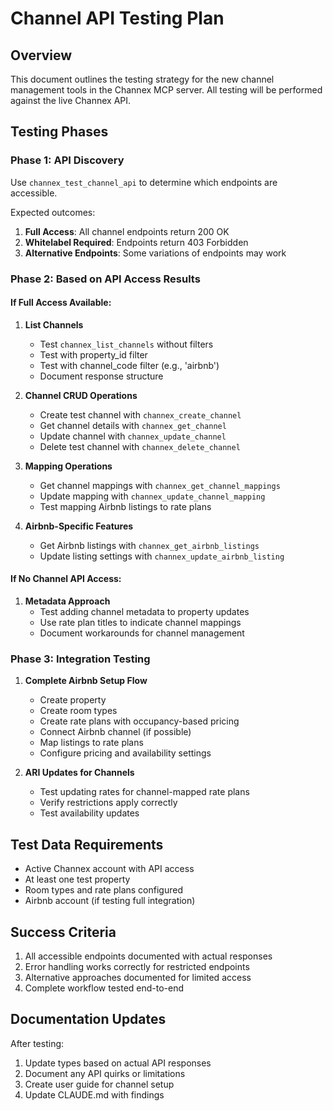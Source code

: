 # Channel API Testing Plan

## Overview
This document outlines the testing strategy for the new channel management tools in the Channex MCP server. All testing will be performed against the live Channex API.

## Testing Phases

### Phase 1: API Discovery
Use `channex_test_channel_api` to determine which endpoints are accessible.

Expected outcomes:
1. **Full Access**: All channel endpoints return 200 OK
2. **Whitelabel Required**: Endpoints return 403 Forbidden
3. **Alternative Endpoints**: Some variations of endpoints may work

### Phase 2: Based on API Access Results

#### If Full Access Available:
1. **List Channels**
   - Test `channex_list_channels` without filters
   - Test with property_id filter
   - Test with channel_code filter (e.g., 'airbnb')
   - Document response structure

2. **Channel CRUD Operations**
   - Create test channel with `channex_create_channel`
   - Get channel details with `channex_get_channel`
   - Update channel with `channex_update_channel`
   - Delete test channel with `channex_delete_channel`

3. **Mapping Operations**
   - Get channel mappings with `channex_get_channel_mappings`
   - Update mapping with `channex_update_channel_mapping`
   - Test mapping Airbnb listings to rate plans

4. **Airbnb-Specific Features**
   - Get Airbnb listings with `channex_get_airbnb_listings`
   - Update listing settings with `channex_update_airbnb_listing`

#### If No Channel API Access:
1. **Metadata Approach**
   - Test adding channel metadata to property updates
   - Use rate plan titles to indicate channel mappings
   - Document workarounds for channel management

### Phase 3: Integration Testing
1. **Complete Airbnb Setup Flow**
   - Create property
   - Create room types
   - Create rate plans with occupancy-based pricing
   - Connect Airbnb channel (if possible)
   - Map listings to rate plans
   - Configure pricing and availability settings

2. **ARI Updates for Channels**
   - Test updating rates for channel-mapped rate plans
   - Verify restrictions apply correctly
   - Test availability updates

## Test Data Requirements
- Active Channex account with API access
- At least one test property
- Room types and rate plans configured
- Airbnb account (if testing full integration)

## Success Criteria
1. All accessible endpoints documented with actual responses
2. Error handling works correctly for restricted endpoints
3. Alternative approaches documented for limited access
4. Complete workflow tested end-to-end

## Documentation Updates
After testing:
1. Update types based on actual API responses
2. Document any API quirks or limitations
3. Create user guide for channel setup
4. Update CLAUDE.md with findings